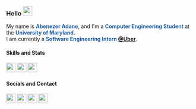 ### Hello <a href="#"><img src="https://media.giphy.com/media/hvRJCLFzcasrR4ia7z/giphy.gif" width="25px"></a>

My name is **<span style="color: #215FA3">Abenezer Adane</span>**, and I'm a **<span style="color: #215FA3">Computer Engineering Student</span>** at the **<span style="color: #215FA3">University of Maryland</span>**.
<br>
I am currently a **<span style="color: #215FA3">Software Engineering Intern <a href="https://github.com/uber">@Uber<a></span>**.

#### Skills and Stats
<p align="left">
  <a href="#"><img height="25em" src="https://img.shields.io/badge/Python-FFD43B?style=for-the-badge&logo=python&logoColor=blue"></a>
  <a href="#"><img height="25em" src="https://img.shields.io/badge/Java-ED8B00?style=for-the-badge&logo=java&logoColor=white"></a>
  <!--<a href="#"><img height="25em" src="https://img.shields.io/badge/Kotlin-0095D5?&style=for-the-badge&logo=kotlin&logoColor=white"></a>-->
  <a href="#"><img height="25em" src="https://img.shields.io/badge/C-00599C?style=for-the-badge&logo=c&logoColor=white"></a>
</p>

<!--
<p align="left">
  <a href="#"><img height="25em" src="https://img.shields.io/badge/Flask-000000?style=for-the-badge&logo=flask&logoColor=white"></a>
  <a href="#"><img height="25em" src="https://img.shields.io/badge/Express.js-000000?style=for-the-badge&logo=express&logoColor=white"></a>
  <a href="#"><img height="25em" src="https://img.shields.io/badge/next.js-000000?style=for-the-badge&logo=nextdotjs&logoColor=white"></a>
  <a href="#"><img height="25em" src="https://img.shields.io/badge/Electron-2B2E3A?style=for-the-badge&logo=electron&logoColor=9FEAF9"></a>
</p>
-->

<!--
<p align="left">
  <a href="#"><img height="20em" src="https://img.shields.io/badge/Numpy-777BB4?style=for-the-badge&logo=numpy&logoColor=white"></a>
  <a href="#"><img height="20em" src="https://img.shields.io/badge/Pandas-2C2D72?style=for-the-badge&logo=pandas&logoColor=white"></a>
  <a href="#"><img height="20em" src="https://img.shields.io/badge/TensorFlow-FF6F00?style=for-the-badge&logo=tensorflow&logoColor=white"></a>
</p>
-->

<!--
<p align="left">
  <a href="#"><img height="20em" src="https://img.shields.io/badge/OpenGL-FFFFFF?style=for-the-badge&logo=opengl"></a>
</p>
-->

#### Socials and Contact
<p align="left">
  <a href="https://www.linkedin.com/in/abenezeryadane/"><img height="25em" src="https://img.shields.io/badge/LinkedIn-0077B5?style=for-the-badge&logo=linkedin&logoColor=white"></a>
  <a href="https://www.twitter.com/abenezeryadane/"><img height="25em" src="https://img.shields.io/badge/Twitter-1DA1F2?style=for-the-badge&logo=twitter&logoColor=white"></a>
  <a href="https://www.instagram.com/abenezeryadane/"><img height="25em" src="https://img.shields.io/badge/Instagram-E4405F?style=for-the-badge&logo=instagram&logoColor=white"></a>
  <!--<a href="https://www.aadane.tech"><img height="25em" src="https://img.shields.io/badge/website-000000?style=for-the-badge&logo=About.me&logoColor=white"></a>-->
  <a href="mailto:abe05081995@gmail.com"><img height="25em" src="https://img.shields.io/badge/Gmail-D14836?style=for-the-badge&logo=gmail&logoColor=white"></a>
</p>

